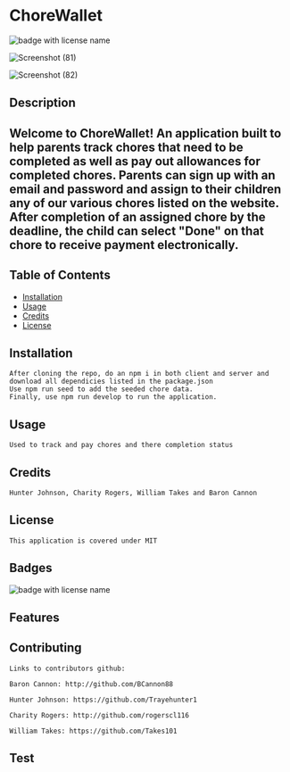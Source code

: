 # 
  # **ChoreWallet**

  <img src="https://img.shields.io/badge/mybadge-MIT-blue" alt="badge with license name"/>

  ![Screenshot (81)](https://user-images.githubusercontent.com/81123612/134434088-3bf7755b-5b05-4cf7-9604-b0057b22a50c.png)

  ![Screenshot (82)](https://user-images.githubusercontent.com/81123612/134434120-1b663ff3-628b-4d99-b815-52f7f89790ba.png)

  ## Description

  ## Welcome to ChoreWallet! An application built to help parents track chores that need to be completed as well as pay out allowances for completed chores. Parents can sign up with an email and password and assign to their children any of our various chores listed on the website. After completion of an assigned chore by the deadline, the child can select "Done" on that chore to receive payment electronically.

  ## Table of Contents        
   * [Installation](#Installation)
   * [Usage](#Usage)       
   * [Credits](#Credits)       
   * [License](#License)   
       
   ## Installation

    After cloning the repo, do an npm i in both client and server and download all dependicies listed in the package.json
    Use npm run seed to add the seeded chore data.
    Finally, use npm run develop to run the application.

   ## Usage

    Used to track and pay chores and there completion status 

   ## Credits

    Hunter Johnson, Charity Rogers, William Takes and Baron Cannon       

   ## License

    This application is covered under MIT       

   ## Badges

   <img src="https://img.shields.io/badge/mybadge-MIT-blue" alt="badge with license name"/>      
 
   ## Features

           

   ## Contributing

    Links to contributors github: 
    
    Baron Cannon: http://github.com/BCannon88
    
    Hunter Johnson: https://github.com/Trayehunter1
    
    Charity Rogers: http://github.com/rogerscl116
    
    William Takes: https://github.com/Takes101

   ## Test

        
    

